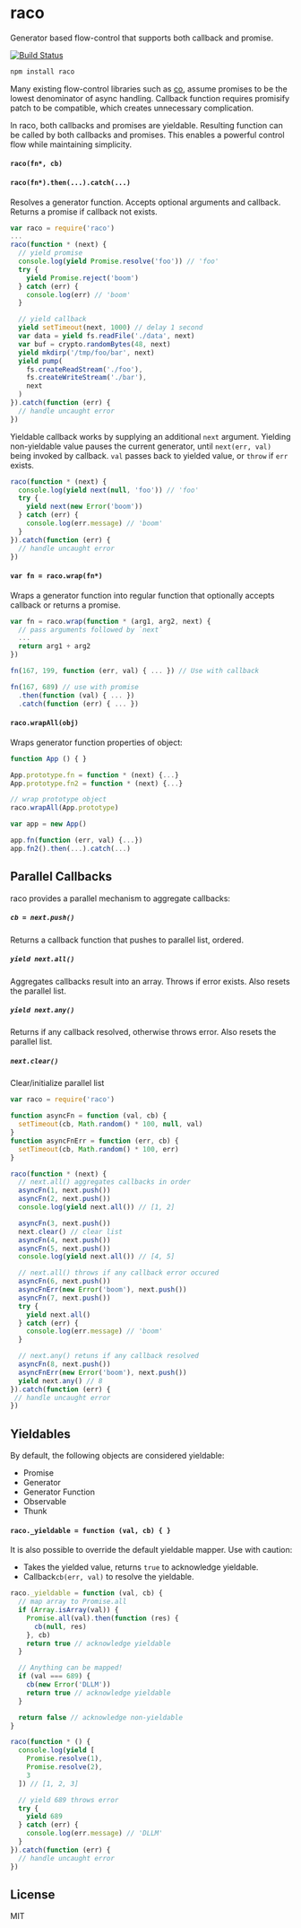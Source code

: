 # raco

Generator based flow-control that supports both callback and promise.

[![Build Status](https://travis-ci.org/cshum/raco.svg?branch=master)](https://travis-ci.org/cshum/raco)

```bash
npm install raco
```

Many existing flow-control libraries such as [co](https://github.com/tj/co), assume promises to be the lowest denominator of async handling.
Callback function requires promisify patch to be compatible, 
which creates unnecessary complication. 

In raco, both callbacks and promises are yieldable.
Resulting function can be called by both callbacks and promises.
This enables a powerful control flow while maintaining simplicity.

#### `raco(fn*, cb)`
#### `raco(fn*).then(...).catch(...)`

Resolves a generator function.
Accepts optional arguments and callback. 
Returns a promise if callback not exists.

```js
var raco = require('raco')
...
raco(function * (next) {
  // yield promise
  console.log(yield Promise.resolve('foo')) // 'foo'
  try {
    yield Promise.reject('boom')
  } catch (err) {
    console.log(err) // 'boom'
  }

  // yield callback
  yield setTimeout(next, 1000) // delay 1 second
  var data = yield fs.readFile('./data', next)  
  var buf = crypto.randomBytes(48, next)
  yield mkdirp('/tmp/foo/bar', next)
  yield pump(
    fs.createReadStream('./foo'),
    fs.createWriteStream('./bar'),
    next
  )
}).catch(function (err) {
  // handle uncaught error
})
```

Yieldable callback works by supplying an additional `next` argument. 
Yielding non-yieldable value pauses the current generator, 
until `next(err, val)` being invoked by callback.
`val` passes back to yielded value, or `throw` if `err` exists.

```js
raco(function * (next) {
  console.log(yield next(null, 'foo')) // 'foo'
  try {
    yield next(new Error('boom'))
  } catch (err) {
    console.log(err.message) // 'boom'
  }
}).catch(function (err) {
  // handle uncaught error
})
```

#### `var fn = raco.wrap(fn*)`

Wraps a generator function into regular function that optionally accepts callback or returns a promise.

```js
var fn = raco.wrap(function * (arg1, arg2, next) {
  // pass arguments followed by `next`
  ...
  return arg1 + arg2
})

fn(167, 199, function (err, val) { ... }) // Use with callback

fn(167, 689) // use with promise
  .then(function (val) { ... })
  .catch(function (err) { ... })
```

#### `raco.wrapAll(obj)`

Wraps generator function properties of object:

```js
function App () { }

App.prototype.fn = function * (next) {...}
App.prototype.fn2 = function * (next) {...}

// wrap prototype object
raco.wrapAll(App.prototype)

var app = new App()

app.fn(function (err, val) {...})
app.fn2().then(...).catch(...)
```

## Parallel Callbacks

raco provides a parallel mechanism to aggregate callbacks:

##### `cb = next.push()`
Returns a callback function that pushes to parallel list, ordered.
##### `yield next.all()`
Aggregates callbacks result into an array. Throws if error exists. Also resets the parallel list.
##### `yield next.any()`
Returns if any callback resolved, otherwise throws error. Also resets the parallel list.
##### `next.clear()`
Clear/initialize parallel list

```js
var raco = require('raco')

function asyncFn = function (val, cb) {
  setTimeout(cb, Math.random() * 100, null, val)
}
function asyncFnErr = function (err, cb) {
  setTimeout(cb, Math.random() * 100, err)
}

raco(function * (next) {
  // next.all() aggregates callbacks in order
  asyncFn(1, next.push())
  asyncFn(2, next.push())
  console.log(yield next.all()) // [1, 2] 

  asyncFn(3, next.push())
  next.clear() // clear list
  asyncFn(4, next.push())
  asyncFn(5, next.push())
  console.log(yield next.all()) // [4, 5] 

  // next.all() throws if any callback error occured
  asyncFn(6, next.push())
  asyncFnErr(new Error('boom'), next.push())
  asyncFn(7, next.push())
  try {
    yield next.all()
  } catch (err) {
    console.log(err.message) // 'boom'
  }

  // next.any() retuns if any callback resolved
  asyncFn(8, next.push())
  asyncFnErr(new Error('boom'), next.push())
  yield next.any() // 8
}).catch(function (err) {
 // handle uncaught error
})
```

## Yieldables

By default, the following objects are considered yieldable:
* Promise
* Generator
* Generator Function
* Observable
* Thunk

#### `raco._yieldable = function (val, cb) { }`

It is also possible to override the default yieldable mapper. Use with caution:
* Takes the yielded value, returns `true` to acknowledge yieldable.
* Callback`cb(err, val)` to resolve the yieldable.

```js
raco._yieldable = function (val, cb) {
  // map array to Promise.all
  if (Array.isArray(val)) {
    Promise.all(val).then(function (res) {
      cb(null, res)
    }, cb)
    return true // acknowledge yieldable
  }

  // Anything can be mapped!
  if (val === 689) {
    cb(new Error('DLLM'))
    return true // acknowledge yieldable
  }

  return false // acknowledge non-yieldable
}

raco(function * () {
  console.log(yield [
    Promise.resolve(1),
    Promise.resolve(2),
    3
  ]) // [1, 2, 3]

  // yield 689 throws error
  try {
    yield 689
  } catch (err) {
    console.log(err.message) // 'DLLM'
  }
}).catch(function (err) {
  // handle uncaught error
})

```

## License

MIT
